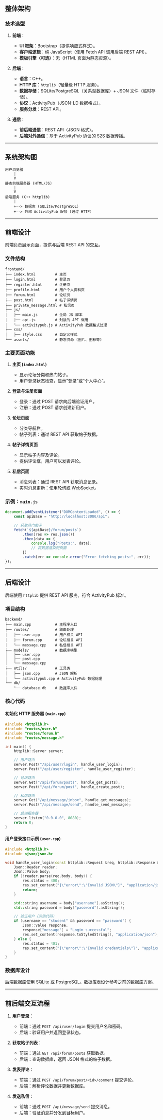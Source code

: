 ## **整体架构**
### 技术选型
1. **前端**：
   - **UI 框架**：Bootstrap（提供响应式样式）。
   - **客户端逻辑**：纯 JavaScript（使用 Fetch API 调用后端 REST API）。
   - **模板引擎（可选）**：无（HTML 页面为静态资源）。

2. **后端**：
   - **语言**：C++。
   - **HTTP 库**：`httplib`（轻量级 HTTP 服务）。
   - **数据存储**：SQLite/PostgreSQL（关系型数据库）+ JSON 文件（临时存储）。
   - **协议**：ActivityPub（JSON-LD 数据格式）。
   - **服务分发**：REST API。

3. **通信**：
   - **前后端通信**：REST API（JSON 格式）。
   - **后端对外通信**：基于 ActivityPub 协议的 S2S 数据传播。

---

## **系统架构图**
```
用户浏览器
    |
    V
静态前端服务器 (HTML/JS)
    |
    V
后端服务 (C++ httplib)
    |
    +--> 数据库 (SQLite/PostgreSQL)
    +--> 外部 ActivityPub 服务 (通过 HTTP)
```

---

## **前端设计**
前端负责展示页面，提供与后端 REST API 的交互。

### **文件结构**
```plaintext
frontend/
├── index.html         # 主页
├── login.html         # 登录页
├── register.html      # 注册页
├── profile.html       # 用户个人资料页
├── forum.html         # 论坛页
├── post.html          # 帖子详情页
├── private_message.html # 私信页
├── js/
│   ├── main.js        # 全局 JS 脚本
│   ├── api.js         # 封装的 API 调用
│   └── activitypub.js # ActivityPub 数据格式处理
├── css/
│   ├── style.css      # 自定义样式
└── assets/            # 静态资源 (图片、图标等)
```

### **主要页面功能**
1. **主页 (`index.html`)**
   - 显示论坛分类和热门帖子。
   - 用户登录状态检查，显示“登录”或“个人中心”。

2. **登录与注册页面**
   - 登录：通过 POST 请求向后端验证用户。
   - 注册：通过 POST 请求创建新用户。

3. **论坛页面**
   - 分类导航栏。
   - 帖子列表：通过 REST API 获取帖子数据。

4. **帖子详情页面**
   - 显示帖子内容及评论。
   - 提供评论框，用户可以发表评论。

5. **私信页面**
   - 消息列表：通过 REST API 获取消息记录。
   - 实时消息更新：使用轮询或 WebSocket。

### **示例：`main.js`**
```javascript
document.addEventListener("DOMContentLoaded", () => {
    const apiBase = "http://localhost:8080/api";

    // 获取热门帖子
    fetch(`${apiBase}/forum/posts`)
        .then(res => res.json())
        .then(data => {
            console.log("Posts:", data);
            // 将数据渲染到页面
        })
        .catch(err => console.error("Error fetching posts:", err));
});
```

---

## **后端设计**
后端使用 `httplib` 提供 REST API 服务，符合 ActivityPub 标准。

### **项目结构**
```plaintext
backend/
├── main.cpp           # 主程序入口
├── routes/            # 路由处理
│   ├── user.cpp       # 用户相关 API
│   ├── forum.cpp      # 论坛相关 API
│   └── message.cpp    # 私信相关 API
├── models/            # 数据库模型
│   ├── user.cpp
│   ├── post.cpp
│   └── message.cpp
├── utils/             # 工具类
│   ├── json.cpp       # JSON 解析
│   └── activitypub.cpp # ActivityPub 数据处理
└── db/
    └── database.db    # 数据库文件
```

### **核心代码**
#### 初始化 HTTP 服务器 (`main.cpp`)
```cpp
#include <httplib.h>
#include "routes/user.h"
#include "routes/forum.h"
#include "routes/message.h"

int main() {
    httplib::Server server;

    // 用户路由
    server.Post("/api/user/login", handle_user_login);
    server.Post("/api/user/register", handle_user_register);

    // 论坛路由
    server.Get("/api/forum/posts", handle_get_posts);
    server.Post("/api/forum/post", handle_create_post);

    // 私信路由
    server.Get("/api/message/inbox", handle_get_messages);
    server.Post("/api/message/send", handle_send_message);

    // 启动服务器
    server.listen("0.0.0.0", 8080);
    return 0;
}
```

#### 用户登录接口示例 (`user.cpp`)
```cpp
#include <httplib.h>
#include <json/json.h>

void handle_user_login(const httplib::Request &req, httplib::Response &res) {
    Json::Reader reader;
    Json::Value body;
    if (!reader.parse(req.body, body)) {
        res.status = 400;
        res.set_content("{\"error\":\"Invalid JSON\"}", "application/json");
        return;
    }

    std::string username = body["username"].asString();
    std::string password = body["password"].asString();

    // 验证用户（示例代码）
    if (username == "student" && password == "password") {
        Json::Value response;
        response["message"] = "Login successful";
        res.set_content(response.toStyledString(), "application/json");
    } else {
        res.status = 401;
        res.set_content("{\"error\":\"Invalid credentials\"}", "application/json");
    }
}
```

### **数据库设计**
后端数据库使用 SQLite 或 PostgreSQL。数据库表设计参考之前的数据库方案。

---

## **前后端交互流程**

1. **用户登录**：
   - 前端：通过 `POST /api/user/login` 提交用户名和密码。
   - 后端：验证用户并返回登录状态。

2. **获取帖子列表**：
   - 前端：通过 `GET /api/forum/posts` 获取数据。
   - 后端：查询数据库，返回 JSON 格式的帖子数据。

3. **发表评论**：
   - 前端：通过 `POST /api/forum/post/<id>/comment` 提交评论。
   - 后端：解析评论数据并更新数据库。

4. **发送私信**：
   - 前端：通过 `POST /api/message/send` 提交消息。
   - 后端：验证消息并分发到目标用户。
